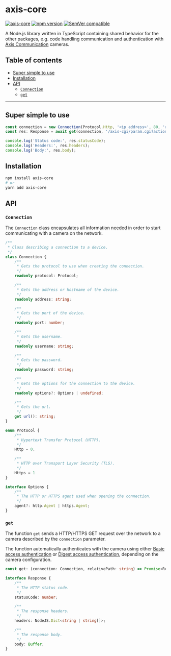 <!-- omit in toc -->
# axis-core

[![axis-core](https://github.com/FantasticFiasco/axis-js/actions/workflows/axis-core.yml/badge.svg)](https://github.com/FantasticFiasco/axis-js/actions/workflows/axis-core.yml)
[![npm version](https://img.shields.io/npm/v/axis-core.svg)](https://www.npmjs.com/package/axis-core)
[![SemVer compatible](https://img.shields.io/badge/%E2%9C%85-SemVer%20compatible-blue)](https://semver.org/)

A Node.js library written in TypeScript containing shared behavior for the other packages, e.g. code handling communication and authentication with [Axis Communication](http://www.axis.com) cameras.

<!-- omit in toc -->
## Table of contents

- [Super simple to use](#super-simple-to-use)
- [Installation](#installation)
- [API](#api)
  - [`Connection`](#connection)
  - [`get`](#get)

---

## Super simple to use

```typescript
const connection = new Connection(Protocol.Http, '<ip address>', 80, 'root', '<password>');
const res: Response = await get(connection, '/axis-cgi/param.cgi?action=list&group=Brand.ProdShortName');

console.log('Status code:', res.statusCode);
console.log('Headers:', res.headers);
console.log('Body:', res.body);
```

## Installation

```sh
npm install axis-core
# or
yarn add axis-core
```

## API

### `Connection`

The `Connection` class encapsulates all information needed in order to start communicating with a camera on the network.

```typescript
/**
 * Class describing a connection to a device.
 */
class Connection {
    /**
     * Gets the protocol to use when creating the connection.
     */
    readonly protocol: Protocol;

    /**
     * Gets the address or hostname of the device.
     */
    readonly address: string;

    /**
     * Gets the port of the device.
     */
    readonly port: number;

    /**
     * Gets the username.
     */
    readonly username: string;

    /**
     * Gets the password.
     */
    readonly password: string;

    /**
     * Gets the options for the connection to the device.
     */
    readonly options?: Options | undefined;

    /**
     * Gets the url.
     */
    get url(): string;
}

enum Protocol {
    /**
     * Hypertext Transfer Protocol (HTTP).
     */
    Http = 0,

    /**
     * HTTP over Transport Layer Security (TLS).
     */
    Https = 1
}

interface Options {
    /**
     * The HTTP or HTTPS agent used when opening the connection.
     */
    agent?: http.Agent | https.Agent;
}
```

### `get`

The function `get` sends a HTTP/HTTPS GET request over the network to a camera described by the `connection` parameter.

The function automatically authenticates with the camera using either [Basic access authentication](https://en.wikipedia.org/wiki/Basic_access_authentication) or [Digest access authentication](https://en.wikipedia.org/wiki/Digest_access_authentication), depending on the camera configuration.

```typescript
const get: (connection: Connection, relativePath: string) => Promise<Response>;

interface Response {
    /**
     * The HTTP status code.
     */
    statusCode: number;

    /**
     * The response headers.
     */
    headers: NodeJS.Dict<string | string[]>;

    /**
     * The response body.
     */
    body: Buffer;
}

```
